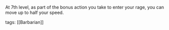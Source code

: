 At 7th level, as part of the bonus action you take to enter your rage, you can move up to half your speed.

tags: [[Barbarian]]